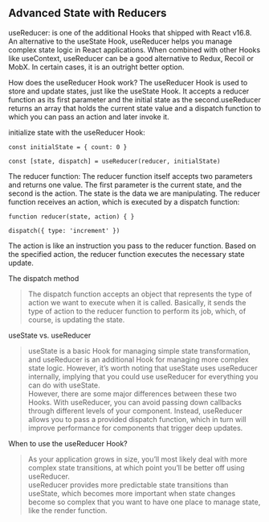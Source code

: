 ## Advanced State with Reducers

useReducer: is one of the additional Hooks that shipped with React v16.8. An alternative to the useState Hook, useReducer helps you manage complex state logic in React applications. When combined with other Hooks like useContext, useReducer can be a good alternative to Redux, Recoil or MobX. In certain cases, it is an outright better option.

How does the useReducer Hook work?
The useReducer Hook is used to store and update states, just like the useState Hook. It accepts a reducer function as its first parameter and the initial state as the second.useReducer returns an array that holds the current state value and a dispatch function to which you can pass an action and later invoke it.


 initialize state with the useReducer Hook:
 ``` 
 const initialState = { count: 0 }

const [state, dispatch] = useReducer(reducer, initialState) 
```

The reducer function:
The reducer function itself accepts two parameters and returns one value. The first parameter is the current state, and the second is the action. The state is the data we are manipulating. The reducer function receives an action, which is executed by a dispatch function:
```
function reducer(state, action) { }

dispatch({ type: 'increment' })
```
The action is like an instruction you pass to the reducer function. Based on the specified action, the reducer function executes the necessary state update.


The dispatch method
> The dispatch function accepts an object that represents the type of action we want to execute when it is called. Basically, it sends the type of action to the reducer function to perform its job, which, of course, is updating the state.


useState vs. useReducer

> useState is a basic Hook for managing simple state transformation, and useReducer is an additional Hook for managing more complex state logic. However, it’s worth noting that useState uses useReducer internally, implying that you could use useReducer for everything you can do with useState.  
However, there are some major differences between these two Hooks. With useReducer, you can avoid passing down callbacks through different levels of your component. Instead, useReducer allows you to pass a provided dispatch function, which in turn will improve performance for components that trigger deep updates.

When to use the useReducer Hook?
> As your application grows in size, you’ll most likely deal with more complex state transitions, at which point you’ll be better off using useReducer.  
useReducer provides more predictable state transitions than useState, which becomes more important when state changes become so complex that you want to have one place to manage state, like the render function.